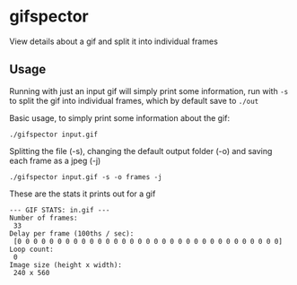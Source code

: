 # gifspector
View details about a gif and split it into individual frames


## Usage
Running with just an input gif will simply print some information, run with `-s` to split the gif into individual frames, which by default save to `./out`

Basic usage, to simply print some information about the gif:
```
./gifspector input.gif
```

Splitting the file (-s), changing the default output folder (-o) and saving each frame as a jpeg (-j)
```
./gifspector input.gif -s -o frames -j
```

These are the stats it prints out for a gif
```
--- GIF STATS: in.gif ---
Number of frames:
 33
Delay per frame (100ths / sec):
 [0 0 0 0 0 0 0 0 0 0 0 0 0 0 0 0 0 0 0 0 0 0 0 0 0 0 0 0 0 0 0 0 0]
Loop count:
 0
Image size (height x width):
 240 x 560
 ```
